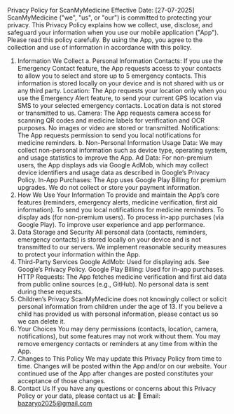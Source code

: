 Privacy Policy for ScanMyMedicine
Effective Date: [27-07-2025]
ScanMyMedicine ("we", "us", or "our") is committed to protecting your privacy. This Privacy Policy explains how we collect, use, disclose, and safeguard your information when you use our mobile application ("App"). Please read this policy carefully. By using the App, you agree to the collection and use of information in accordance with this policy.
1. Information We Collect
a. Personal Information
Contacts: If you use the Emergency Contact feature, the App requests access to your contacts to allow you to select and store up to 5 emergency contacts. This information is stored locally on your device and is not shared with us or any third party.
Location: The App requests your location only when you use the Emergency Alert feature, to send your current GPS location via SMS to your selected emergency contacts. Location data is not stored or transmitted to us.
Camera: The App requests camera access for scanning QR codes and medicine labels for verification and OCR purposes. No images or video are stored or transmitted.
Notifications: The App requests permission to send you local notifications for medicine reminders.
b. Non-Personal Information
Usage Data: We may collect non-personal information such as device type, operating system, and usage statistics to improve the App.
Ad Data: For non-premium users, the App displays ads via Google AdMob, which may collect device identifiers and usage data as described in Google’s Privacy Policy.
In-App Purchases: The App uses Google Play Billing for premium upgrades. We do not collect or store your payment information.
2. How We Use Your Information
To provide and maintain the App’s core features (reminders, emergency alerts, medicine verification, first aid information).
To send you local notifications for medicine reminders.
To display ads (for non-premium users).
To process in-app purchases (via Google Play).
To improve user experience and app performance.
3. Data Storage and Security
All personal data (contacts, reminders, emergency contacts) is stored locally on your device and is not transmitted to our servers.
We implement reasonable security measures to protect your information within the App.
4. Third-Party Services
Google AdMob: Used for displaying ads. See Google’s Privacy Policy.
Google Play Billing: Used for in-app purchases.
HTTP Requests: The App fetches medicine verification and first aid data from public online sources (e.g., GitHub). No personal data is sent during these requests.
5. Children’s Privacy
ScanMyMedicine does not knowingly collect or solicit personal information from children under the age of 13. If you believe a child has provided us with personal information, please contact us so we can delete it.
6. Your Choices
You may deny permissions (contacts, location, camera, notifications), but some features may not work without them.
You may remove emergency contacts or reminders at any time from within the App.
7. Changes to This Policy
We may update this Privacy Policy from time to time. Changes will be posted within the App and/or on our website. Your continued use of the App after changes are posted constitutes your acceptance of those changes.
8. Contact Us
If you have any questions or concerns about this Privacy Policy or your data, please contact us at:
 📧 Email: bazaryo2025@gmail.com

